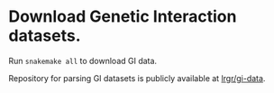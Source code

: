 # Download Genetic Interaction datasets.

Run `snakemake all` to download GI data.

Repository for parsing GI datasets is publicly available at [lrgr/gi-data](https://github.com/lrgr/gi-data).
